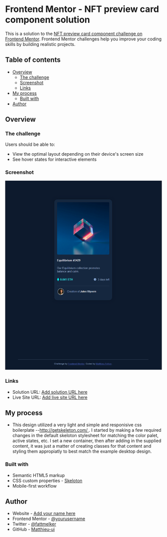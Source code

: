 # Frontend Mentor - NFT preview card component solution

This is a solution to the [NFT preview card component challenge on Frontend Mentor](https://www.frontendmentor.io/challenges/nft-preview-card-component-SbdUL_w0U). Frontend Mentor challenges help you improve your coding skills by building realistic projects. 

## Table of contents

- [Overview](#overview)
  - [The challenge](#the-challenge)
  - [Screenshot](#screenshot)
  - [Links](#links)
- [My process](#my-process)
  - [Built with](#built-with)
- [Author](#author)




## Overview

### The challenge

Users should be able to:

- View the optimal layout depending on their device's screen size
- See hover states for interactive elements

### Screenshot

![](./images/Felker-nft-preview-card-382022.PNG)

### Links

- Solution URL: [Add solution URL here](https://your-solution-url.com)
- Live Site URL: [Add live site URL here](https://your-live-site-url.com)

## My process

- This design utilized a very light and simple and responisive css boilerplate --[http://getskeleton.com/
](Skeleton). I started by making a few required changes in the default skeloton stylesheet for matching the color palet, active states, etc. I set a new container, then after adding in the supplied content, it was just a matter of creating classes for that content and styling them appropiatly to best match the example desktop design. 
### Built with

- Semantic HTML5 markup
- CSS custom properties - [Skeloton](getskeloton.com)
- Mobile-first workflow

## Author

- Website - [Add your name here](https://matthieufelker.io)
- Frontend Mentor - [@yourusername](https://www.frontendmentor.io/profile/Matthieu-ui)
- Twitter - [@fattmelker](https://www.twitter.com/fattmelker)
- GitHub - [Matthieu-ui](https://github.com/matthieu-ui)
